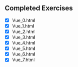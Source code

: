 ## Completed Exercises
- [x] Vue_0.html
- [x] Vue_1.html
- [x] Vue_2.html
- [x] Vue_3.html
- [x] Vue_4.html
- [x] Vue_5.html
- [x] Vue_6.html
- [x] Vue_7.html
